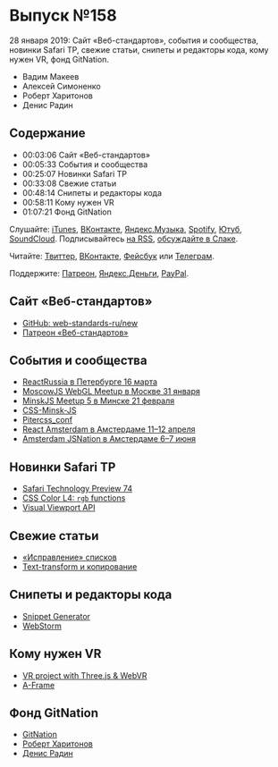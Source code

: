 # Выпуск №158

28 января 2019: Сайт «Веб-стандартов», события и сообщества, новинки Safari TP, свежие статьи, снипеты и редакторы кода, кому нужен VR, фонд GitNation.

- Вадим Макеев
- Алексей Симоненко
- Роберт Харитонов
- Денис Радин

## Содержание

- 00:03:06 Сайт «Веб-стандартов»
- 00:05:33 События и сообщества
- 00:25:07 Новинки Safari TP
- 00:33:08 Свежие статьи
- 00:48:14 Снипеты и редакторы кода
- 00:58:11 Кому нужен VR
- 01:07:21 Фонд GitNation

Слушайте: [iTunes](https://itunes.apple.com/podcast/id1080500016), [ВКонтакте](https://vk.com/podcasts-32017543), [Яндекс.Музыка](https://music.yandex.ru/album/6245956), [Spotify](https://open.spotify.com/show/3rzAcADjpBpXt73L0epTjV), [Ютуб](https://www.youtube.com/playlist?list=PLMBnwIwFEFHcwuevhsNXkFTcadeX5R1Go), [SoundCloud](https://soundcloud.com/web-standards). Подписывайтесь [на RSS](https://web-standards.ru/podcast/feed/), [обсуждайте в Слаке](http://slack.web-standards.ru/).

Читайте: [Твиттер](https://twitter.com/webstandards_ru), [ВКонтакте](https://vk.com/webstandards_ru), [Фейсбук](https://www.facebook.com/webstandardsru) или [Телеграм](https://t.me/webstandards_ru).

Поддержите: [Патреон](https://www.patreon.com/webstandards_ru), [Яндекс.Деньги](https://money.yandex.ru/to/41001119329753), [PayPal](https://www.paypal.me/pepelsbey).

## Сайт «Веб-стандартов»

- [GitHub: web-standards-ru/new](https://github.com/web-standards-ru/new)
- [Патреон «Веб-стандартов»](https://www.patreon.com/webstandards_ru)

## События и сообщества

- [ReactRussia в Петербурге 16 марта](https://reactrussia.timepad.ru/event/894987/)
- [MoscowJS WebGL Meetup в Москве 31 января](https://www.moscowjs.ru/event/moscowjs-x-tinkoff-webgl)
- [MinskJS Meetup 5 в Минске 21 февраля](https://minskjs.timepad.ru/event/892796/)
- [CSS-Minsk-JS](https://css-minsk-js.by/)
- [Pitercss_conf](https://pitercss.com/)
- [React Amsterdam в Амстердаме 11–12 апреля](https://react.amsterdam/)
- [Amsterdam JSNation в Амстердаме 6–7 июня](https://amsterdamjs.com/)

## Новинки Safari TP

- [Safari Technology Preview 74](https://webkit.org/blog/8566/release-notes-for-safari-technology-preview-74/)
- [CSS Color L4: `rgb` functions](https://drafts.csswg.org/css-color/#rgb-functions)
- [Visual Viewport API](https://developer.mozilla.org/en-US/docs/Web/API/Visual_Viewport_API)

## Свежие статьи

- [«Исправление» списков](https://medium.com/p/2fe1b7595ac0)
- [Text-transform и копирование](https://medium.com/p/65faa3c5e91b)

## Снипеты и редакторы кода

- [Snippet Generator](https://snippet-generator.app/)
- [WebStorm](https://www.jetbrains.com/webstorm/)

## Кому нужен VR

- [VR project with Three.js & WebVR](https://www.youtube.com/playlist?list=PLo3w8EB99pqKLF6R8eAaleDeS-vUqOzin)
- [A-Frame](https://aframe.io/)

## Фонд GitNation

- [GitNation](https://gitnation.org/)
- [Роберт Харитонов](https://twitter.com/operatino)
- [Денис Радин](https://twitter.com/pixelscommander)
